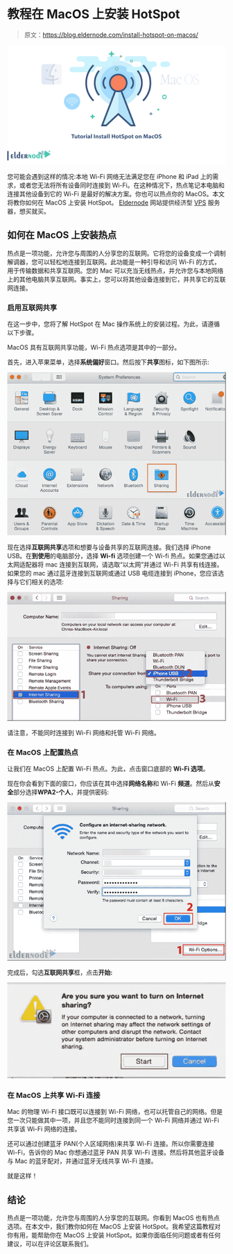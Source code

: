 # 教程在 MacOS 上安装 HotSpot

> 原文：<https://blog.eldernode.com/install-hotspot-on-macos/>

![Tutorial Install HotSpot on MacOS](img/70c3bb5c996069301c63bce1b9f7b953.png)

您可能会遇到这样的情况:本地 Wi-Fi 网络无法满足您在 iPhone 和 iPad 上的需求，或者您无法将所有设备同时连接到 Wi-Fi。在这种情况下，热点笔记本电脑和连接其他设备到它的 Wi-Fi 是最好的解决方案。你也可以热点你的 MacOS。本文将教你如何在 MacOS 上安装 HotSpot。 [Eldernode](https://eldernode.com/) 网站提供经济型 [VPS](https://eldernode.com/vps/) 服务器，想买就买。

## **如何在 MacOS 上安装热点**

热点是一项功能，允许您与周围的人分享您的互联网。它将您的设备变成一个调制解调器，您可以轻松地连接到互联网。此功能是一种引导和访问 Wi-Fi 的方式，用于传输数据和共享互联网。您的 Mac 可以充当无线热点，并允许您与本地网络上的其他电脑共享互联网。事实上，您可以将其他设备连接到它，并共享它的互联网连接。

### **启用互联网共享**

在这一步中，您将了解 HotSpot 在 Mac 操作系统上的安装过程。为此，请遵循以下步骤。

MacOS 具有互联网共享功能，Wi-Fi 热点选项是其中的一部分。

首先，进入苹果菜单，选择**系统偏好**窗口。然后按下**共享**图标，如下图所示:

![Internet-Sharing](img/eb92bf9f8c97ff1c24d7dcb07c516efb.png)

现在选择**互联网共享**选项和想要与设备共享的互联网连接。我们选择 iPhone USB。在**到使用**的电脑部分，选择 **Wi-fi** 选项创建一个 Wi-fi 热点。如果您通过以太网适配器将 mac 连接到互联网，请选取“以太网”并通过 Wi-Fi 共享有线连接。如果您的 mac 通过蓝牙连接到互联网或通过 USB 电缆连接到 iPhone，您应该选择与它们相关的选项:

![Internet-Connection-option - Install HotSpot](img/f278167c791cd972f1f941591cc8079b.png)

请注意，不能同时连接到 Wi-Fi 网络和托管 Wi-Fi 网络。

### **在 MacOS 上配置热点**

让我们在 MacOS 上配置 Wi-Fi 热点。为此，点击窗口底部的 **Wi-Fi 选项**。

现在你会看到下面的窗口，你应该在其中选择**网络名称**和 Wi-Fi **频道**。然后从**安全**部分选择**WPA2-个人**，并提供密码:

![MacOS-Configure-Internet-sharing-network](img/c4d12902657b84a377b403a0f3fcf9a1.png)

完成后，勾选**互联网共享**框，点击**开始:**

![Start-Internet-Sharing-on-macos](img/6f2ea9c46b58f731a607a7cd4db28bb0.png)

### **在 MacOS 上共享 Wi-Fi 连接**

Mac 的物理 Wi-Fi 接口既可以连接到 Wi-Fi 网络，也可以托管自己的网络。但是您一次只能做其中一项，并且您不能同时连接到同一个 Wi-Fi 网络并通过 Wi-Fi 共享该 Wi-Fi 网络的连接。

还可以通过创建蓝牙 PAN(个人区域网络)来共享 Wi-Fi 连接。所以你需要连接 Wi-Fi，告诉你的 Mac 你想通过蓝牙 PAN 共享 Wi-Fi 连接。然后将其他蓝牙设备与 Mac 的蓝牙配对，并通过蓝牙无线共享 Wi-Fi 连接。

就是这样！

## 结论

热点是一项功能，允许您与周围的人分享您的互联网。你看到 MacOS 也有热点选项。在本文中，我们教你如何在 MacOS 上安装 HotSpot。我希望这篇教程对你有用，能帮助你在 MacOS 上安装 HotSpot。如果你面临任何问题或者有任何建议，可以在评论区联系我们。